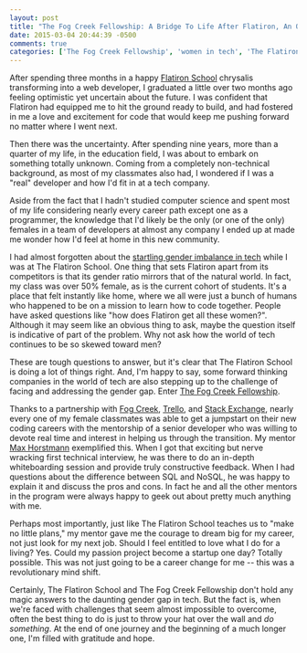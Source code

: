 ```yaml
---
layout: post
title: "The Fog Creek Fellowship: A Bridge To Life After Flatiron, An Open Door for Women in Tech"
date: 2015-03-04 20:44:39 -0500
comments: true
categories: ['The Fog Creek Fellowship', 'women in tech', 'The Flatiron School']
---
```


After spending three months in a happy [Flatiron School](http://flatironschool.com/) chrysalis transforming into a web developer, I graduated a little over two months ago feeling optimistic yet uncertain about the future. I was confident that Flatiron had equipped me to hit the ground ready to build, and had fostered in me a love and excitement for code that would keep me pushing forward no matter where I went next.

Then there was the uncertainty. After spending nine years, more than a quarter of my life, in the education field, I was about to embark on something totally unknown. Coming from a completely non-technical background, as most of my classmates also had, I wondered if I was a "real" developer and how I'd fit in at a tech company.

Aside from the fact that I hadn't studied computer science and spent most of my life considering nearly every career path except one as a programmer, the knowledge that I'd likely be the only (or one of the only) females in a team of developers at almost any company I ended up at made me wonder how I'd feel at home in this new community. 

I had almost forgotten about the [startling gender imbalance in tech](http://fivethirtyeight.com/datalab/gender-balance-tech-new-york-beyond/) while I was at The Flatiron School. One thing that sets Flatiron apart from its competitors is that its gender ratio mirrors that of the natural world. In fact, my class was over 50% female, as is the current cohort of students. It's a place that felt instantly like home, where we all were just a bunch of humans who happened to be on a mission to learn how to code together. People have asked questions like "how does Flatiron get all these women?". Although it may seem like an obvious thing to ask, maybe the question itself is indicative of part of the problem. Why not ask how the world of tech continues to be so skewed toward men?

These are tough questions to answer, but it's clear that The Flatiron School is doing a lot of things right. And, I'm happy to say, some forward thinking companies in the world of tech are also stepping up to the challenge of facing and addressing the gender gap. Enter [The Fog Creek Fellowship](http://flatironschool.com/fogcreek/).

Thanks to a partnership with [Fog Creek](https://www.fogcreek.com/), [Trello](https://trello.com/), and [Stack Exchange](http://stackexchange.com/), nearly every one of my female classmates was able to get a jumpstart on their new coding careers with the mentorship of a senior developer who was willing to devote real time and interest in helping us through the transition. My mentor [Max Horstmann](http://maxhorstmann.net/) exemplified this. When I got that exciting but nerve wracking first technical interview, he was there to do an in-depth whiteboarding session and provide truly constructive feedback. When I had questions about the difference between SQL and NoSQL, he was happy to explain it and discuss the pros and cons. In fact he and all the other mentors in the program were always happy to geek out about pretty much anything with me. 

Perhaps most importantly, just like The Flatiron School teaches us to "make no little plans," my mentor gave me the courage to dream big for my career, not just look for my next job. Should I feel entitled to love what I do for a living? Yes. Could my passion project become a startup one day? Totally possible. This was not just going to be a career change for me -- this was a revolutionary mind shift.

Certainly, The Flatiron School and The Fog Creek Fellowship don't hold any magic answers to the daunting gender gap in tech. But the fact is, when we're faced with challenges that seem almost impossible to overcome, often the best thing to do is just to throw your hat over the wall and *do something*. At the end of one journey and the beginning of a much longer one, I'm filled with gratitude and hope.
